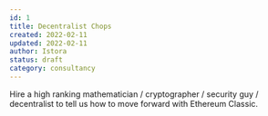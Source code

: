 ```yaml
---
id: 1
title: Decentralist Chops
created: 2022-02-11
updated: 2022-02-11
author: Istora
status: draft
category: consultancy
---
```


Hire a high ranking mathematician / cryptographer / security guy / decentralist to tell us how to move forward with Ethereum Classic.
